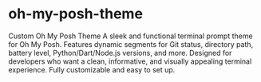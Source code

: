 # oh-my-posh-theme
Custom Oh My Posh Theme A sleek and functional terminal prompt theme for Oh My Posh. Features dynamic segments for Git status, directory path, battery level, Python/Dart/Node.js versions, and more. Designed for developers who want a clean, informative, and visually appealing terminal experience. Fully customizable and easy to set up.
